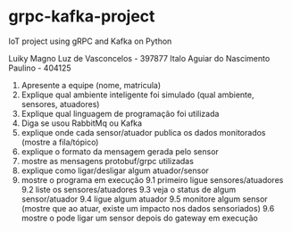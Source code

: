 # grpc-kafka-project
IoT project using gRPC and Kafka on Python

Luiky Magno Luz de Vasconcelos - 397877
Italo Aguiar do Nascimento Paulino - 404125

1. Apresente a equipe (nome, matricula)
2. Explique qual ambiente inteligente foi simulado (qual ambiente, sensores, atuadores)
3. Explique qual linguagem de programação foi utilizada
4. Diga se usou RabbitMq ou Kafka
5. explique onde cada sensor/atuador publica os dados monitorados (mostre a fila/tópico)
6. explique o formato da mensagem gerada pelo sensor
7. mostre as mensagens protobuf/grpc utilizadas
8. explique como ligar/desligar algum atuador/sensor
9. mostre o programa em execução
9.1 primeiro ligue sensores/atuadores
9.2 liste os sensores/atuadores
9.3 veja o status de algum sensor/atuador
9.4 ligue algum atuador
9.5 monitore algum sensor (mostre que ao atuar, existe um impacto nos dados sensoriados)
9.6 mostre o pode ligar um sensor depois do gateway em execução
